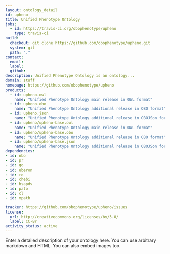 ```yaml
---
layout: ontology_detail
id: upheno
title: Unified Phenotype Ontology
jobs:
  - id: https://travis-ci.org/obophenotype/upheno
    type: travis-ci
build:
  checkout: git clone https://github.com/obophenotype/upheno.git
  system: git
  path: "."
contact:
  email: 
  label: 
  github: 
description: Unified Phenotype Ontology is an ontology...
domain: stuff
homepage: https://github.com/obophenotype/upheno
products:
  - id: upheno.owl
    name: "Unified Phenotype Ontology main release in OWL format"
  - id: upheno.obo
    name: "Unified Phenotype Ontology additional release in OBO format"
  - id: upheno.json
    name: "Unified Phenotype Ontology additional release in OBOJSon format"
  - id: upheno/upheno-base.owl
    name: "Unified Phenotype Ontology main release in OWL format"
  - id: upheno/upheno-base.obo
    name: "Unified Phenotype Ontology additional release in OBO format"
  - id: upheno/upheno-base.json
    name: "Unified Phenotype Ontology additional release in OBOJSon format"
dependencies:
- id: nbo
- id: pr
- id: go
- id: uberon
- id: ro
- id: chebi
- id: hsapdv
- id: pato
- id: cl
- id: mpath

tracker: https://github.com/obophenotype/upheno/issues
license:
  url: http://creativecommons.org/licenses/by/3.0/
  label: CC-BY
activity_status: active
---
```


Enter a detailed description of your ontology here. You can use arbitrary markdown and HTML.
You can also embed images too.

